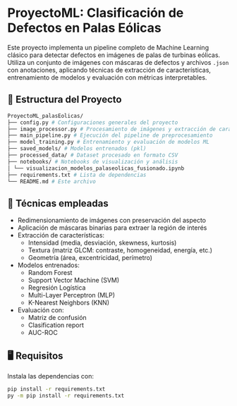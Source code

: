 # ProyectoML: Clasificación de Defectos en Palas Eólicas

Este proyecto implementa un pipeline completo de Machine Learning clásico para detectar defectos en imágenes de palas de turbinas eólicas. Utiliza un conjunto de imágenes con máscaras de defectos y archivos `.json` con anotaciones, aplicando técnicas de extracción de características, entrenamiento de modelos y evaluación con métricas interpretables.

## 📂 Estructura del Proyecto

```bash
ProyectoML_palasEolicas/
├── config.py # Configuraciones generales del proyecto
├── image_processor.py # Procesamiento de imágenes y extracción de características
├── main_pipeline.py # Ejecución del pipeline de preprocesamiento
├── model_training.py # Entrenamiento y evaluación de modelos ML
├── saved_models/ # Modelos entrenados (pkl)
├── processed_data/ # Dataset procesado en formato CSV
├── notebooks/ # Notebooks de visualización y análisis
│ └── visualizacion_modelos_palaseolicas_fusionado.ipynb
├── requirements.txt # Lista de dependencias
└── README.md # Este archivo
```

## 🧪 Técnicas empleadas

- Redimensionamiento de imágenes con preservación del aspecto
- Aplicación de máscaras binarias para extraer la región de interés
- Extracción de características:
  - Intensidad (media, desviación, skewness, kurtosis)
  - Textura (matriz GLCM: contraste, homogeneidad, energía, etc.)
  - Geometría (área, excentricidad, perímetro)
- Modelos entrenados:
  - Random Forest
  - Support Vector Machine (SVM)
  - Regresión Logística
  - Multi-Layer Perceptron (MLP)
  - K-Nearest Neighbors (KNN)
- Evaluación con:
  - Matriz de confusión
  - Clasification report
  - AUC-ROC
  <!-- - Visualización de bordes de decisión (con PCA) -->

## 🖥️ Requisitos

Instala las dependencias con:

```bash
pip install -r requirements.txt 
py -m pip install -r requirements.txt 
```